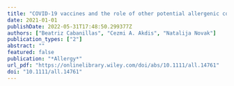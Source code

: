 ```yaml
---
title: "COVID-19 vaccines and the role of other potential allergenic components different from PEG. A reply to: “Other excipients than PEG might cause serious hypersensitivity reactions in COVID-19 vaccines”"
date: 2021-01-01
publishDate: 2022-05-31T17:48:50.299377Z
authors: ["Beatriz Cabanillas", "Cezmi A. Akdis", "Natalija Novak"]
publication_types: ["2"]
abstract: ""
featured: false
publication: "*Allergy*"
url_pdf: "https://onlinelibrary.wiley.com/doi/abs/10.1111/all.14761"
doi: "10.1111/all.14761"
---
```


